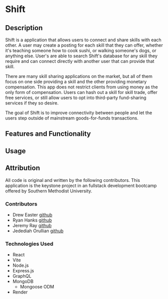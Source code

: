 # Shift

## Description

Shift is a application that allows users to connect and share skills with each other. A user may create a posting for each skill that they can offer, whether it's teaching someone how to cook sushi, or walking someone's dogs, or anything else. User's are able to search Shift's database for any skill they require and can connect directly with another user that can provide that skill.

There are many skill sharing applications on the market, but all of them focus on one side providing a skill and the other providing monetary compensation. This app does not restrict clients from using money as the only form of compensation. Users can hash out a skill for skill trade, offer free services, or still allow users to opt into third-party fund-sharing services if they so desire.

The goal of Shift is to improve connectivity between people and let the users step outside of mainstream goods-for-funds transactions.

## Features and Functionality

## Usage

## Attribution

All code is original and written by the following contributors. This application is the keystone project in an fullstack development bootcamp offered by Southern Methodist University.

### Contributors

- Drew Easter [github](https://github.com/drewheaster)
- Ryan Hanks [github](https://github.com/Ryan-Hanks)
- Jeremy Ray [github](https://github.com/jeremydray)
- Jedediah Orullian [github](https://github.com/JOrullian)

### Technologies Used

- React
- Vite
- Node.js
- Express.js
- GraphQL
- MongoDB
    - Mongoose ODM
- Render
